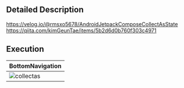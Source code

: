 ## Detailed Description
https://velog.io/@rmsxo5678/AndroidJetpackComposeCollectAsState
https://qiita.com/kimGeunTae/items/5b2d6d0b760f303c4971

## Execution

|BottomNavigation|
|------|
|![collectas](https://github.com/user-attachments/assets/1e3869f0-6b71-479d-9478-e266046b2eb4)|
